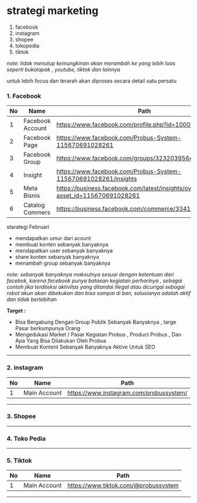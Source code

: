 # strategi marketing

1. facebook 
2. instagram
3. shopee
4. tokopedia
5. tiktok

_note: tidak menutup kemungkinan akan merambah ke yang lebih luas seperti bukalapak , youtube, tiktok dan lainnya_

untuk lebih focus dan terarah akan diproses secara detail satu persatu

### 1. Facebook

| No  | Name             | Path                                                                            |
| --- | ---------------- | ------------------------------------------------------------------------------- |
| 1   | Facebook Account | https://www.facebook.com/profile.php?id=100077749310949                         |
| 2   | Facebook Page    | https://www.facebook.com/Probus-System-115670691028261                          |
| 3   | Facebook Group   | https://www.facebook.com/groups/323203956414010                                 |
| 4   | Insight          | https://www.facebook.com/Probus-System-115670691028261/insights                 |
| 5   | Meta Bisnis      | https://business.facebook.com/latest/insights/overview?asset_id=115670691028261 |
| 6   | Catalog Commers  | https://business.facebook.com/commerce/334138085390903                          |


starategi Februari 

- mendapatkan umur dari acount
- membuat konten sebanyak banyaknya
- mendapatkan user sebanyak banyaknya
- share konten sebanyak banyaknya
- menambah group sebanyak banyaknya

_note: sebanyak banyaknya maksutnya sesuai dengan ketentuan dari facebok, karena facebook punya batasan kegiatan perharinya , sebagai contoh jika terditeksi aktivitas yang ditandai illegal atau dicurigai sebagai robot akun akan dibekukan dan bisa sampai di ban, solusianya adalah aktif dan tidak berlebihan_

__Target :__

- Bisa Bergabung Dengan Group Publik Sebanyak Banyaknya , targe Pasar berkumpunya Orang
- Mengedukasi Market / Pasar Kegiatan Probus , Product Probus , Dan Apa Yang Bisa Dilakukan Oleh Probus
- Membuat Kontent Sebanyak Banyaknya Aktive Untuk SEO 



---

### 2. instagram

| No  | Name         | Path                                    |
| --- | ------------ | --------------------------------------- |
| 1   | Main Account | https://www.instagram.com/probussystem/ |

---

### 3. Shopee

---

### 4. Toko Pedia

---

### 5. Tiktok 

| No  | Name         | Path                                 |
| --- | ------------ | ------------------------------------ |
| 1   | Main Account | https://www.tiktok.com/@probussystem |

---


